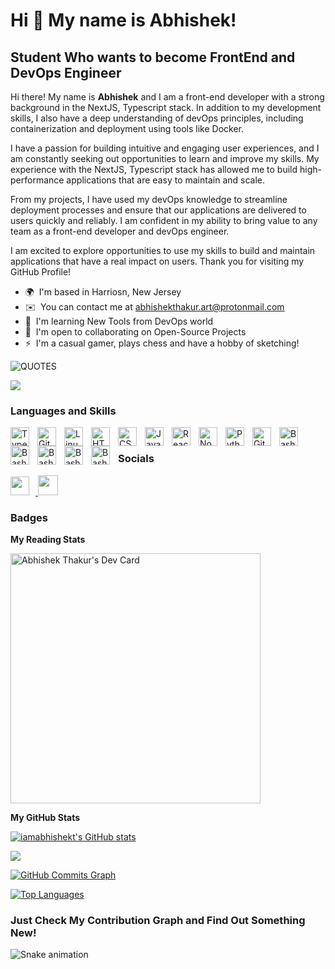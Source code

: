 Hi 👋 My name is Abhishek!
==========================

Student Who wants to become FrontEnd and DevOps Engineer
--------------------------
Hi there! My name is **Abhishek** and I am a front-end developer with a strong background in the NextJS, Typescript stack. In addition to my development skills, I also have a deep understanding of devOps principles, including containerization and deployment using tools like Docker.

I have a passion for building intuitive and engaging user experiences, and I am constantly seeking out opportunities to learn and improve my skills. My experience with the NextJS, Typescript stack has allowed me to build high-performance applications that are easy to maintain and scale.

From my projects, I have used my devOps knowledge to streamline deployment processes and ensure that our applications are delivered to users quickly and reliably. I am confident in my ability to bring value to any team as a front-end developer and devOps engineer.

I am excited to explore opportunities to use my skills to build and maintain applications that have a real impact on users. Thank you for visiting my GitHub Profile!

*   🌍  I'm based in Harriosn, New Jersey
*   ✉️  You can contact me at [abhishekthakur.art@protonmail.com](mailto:abhishekthakur.art@protonmail.com)
*   🧠  I'm learning New Tools from DevOps world
*   🤝  I'm open to collaborating on Open-Source Projects
*   ⚡  I'm a casual gamer, plays chess and have a hobby of sketching!

![QUOTES](https://quotier.vercel.app/quote)

<a href="https://www.github.com/iamabhishekt" target="_blank" rel="noreferrer"><img
src="https://img.shields.io/github/followers/iamabhishekt?logo=github&style=for-the-badge&color=0891b2&labelColor=1c1917" /></a>

### Languages and Skills


<img align="left" alt="TypeScript" width="30px" style="padding-right:10px;" src="https://cdn.jsdelivr.net/gh/devicons/devicon/icons/typescript/typescript-plain.svg" />

<img align="left" alt="Git" width="30px" style="padding-right:10px;" src="https://cdn.jsdelivr.net/gh/devicons/devicon/icons/git/git-original.svg" />
<img align="left" alt="Linux" width="30px" style="padding-right:10px;" src="https://cdn.jsdelivr.net/gh/devicons/devicon/icons/linux/linux-original.svg" />
<img align="left" alt="HTML" width="30px" style="padding-right:10px;" src="https://cdn.jsdelivr.net/gh/devicons/devicon/icons/html5/html5-plain.svg" />
<img align="left" alt="CSS" width="30px" style="padding-right:10px;" src="https://cdn.jsdelivr.net/gh/devicons/devicon/icons/css3/css3-plain.svg" />
<img align="left" alt="JavaScript" width="30px" style="padding-right:10px;" src="https://cdn.jsdelivr.net/gh/devicons/devicon/icons/javascript/javascript-plain.svg" />
<img align="left" alt="React" width="30px" style="padding-right:10px;" src="https://cdn.jsdelivr.net/gh/devicons/devicon/icons/react/react-original.svg" />
<img align="left" alt="NodeJS" width="30px" style="padding-right:10px;" src="https://cdn.jsdelivr.net/gh/devicons/devicon/icons/nodejs/nodejs-original.svg" />
<img align="left" alt="Python" width="30px" style="padding-right:10px;" src="https://cdn.jsdelivr.net/gh/devicons/devicon/icons/python/python-plain.svg" />

<img align="left" alt="GitHub" width="30px" style="padding-right:10px;" src="https://cdn.jsdelivr.net/gh/devicons/devicon/icons/github/github-original.svg" />

<img align="left" alt="Bash" width="30px" style="padding-right:10px;" src="https://cdn.jsdelivr.net/gh/devicons/devicon/icons/bash/bash-original.svg" />
<img align="left" alt="Bash" width="30px" style="padding-right:10px;" src="https://cdn.jsdelivr.net/gh/devicons/devicon/icons/docker/docker-original.svg" />
<img align="left" alt="Bash" width="30px" style="padding-right:10px;" src="https://cdn.jsdelivr.net/gh/devicons/devicon/icons/heroku/heroku-plain.svg" />
<img align="left" alt="Bash" width="30px" style="padding-right:10px;" src="https://cdn.jsdelivr.net/gh/devicons/devicon/icons/kubernetes/kubernetes-plain.svg" />
<img align="left" alt="Bash" width="30px" style="padding-right:10px;" src="https://cdn.jsdelivr.net/gh/devicons/devicon/icons/npm/npm-original-wordmark.svg" />
<br />



### Socials

<p align="left"> <a href="https://www.github.com/iamabhishekt" target="_blank" rel="noreferrer"><img width="30px" style="padding-right:10px;" src="https://raw.githubusercontent.com/danielcranney/readme-generator/main/public/icons/socials/github.svg" /></t> </a> 
<a href="https://www.linkedin.com/in/abhishekrthakur/" target="_blank" rel="noreferrer"><img src="https://raw.githubusercontent.com/danielcranney/readme-generator/main/public/icons/socials/linkedin.svg " width="32" height="32" /> </a> </p>

### Badges

<b>My Reading Stats</b>

<a href="https://app.daily.dev/art0"><img src="https://api.daily.dev/devcards/c7d0589d69bb4280bbfae0cb51fe2146.png?r=6lu" width="400" alt="Abhishek Thakur's Dev Card"/></a>

<b>My GitHub Stats</b>

<a href="http://www.github.com/iamabhishekt"><img src="https://github-readme-stats.vercel.app/api?username=iamabhishekt&show_icons=true&hide=&count_private=true&title_color=0891b2&text_color=ffffff&icon_color=0891b2&bg_color=1c1917&hide_border=true&show_icons=true" alt="iamabhishekt's GitHub stats" /></a>

<a href="http://www.github.com/iamabhishekt"><img src="https://github-readme-streak-stats.herokuapp.com/?user=iamabhishekt&stroke=ffffff&background=1c1917&ring=0891b2&fire=0891b2&currStreakNum=ffffff&currStreakLabel=0891b2&sideNums=ffffff&sideLabels=ffffff&dates=ffffff&hide_border=true" /></a>

<a href="http://www.github.com/iamabhishekt"><img src="https://activity-graph.herokuapp.com/graph?username=iamabhishekt&bg_color=1c1917&color=ffffff&line=0891b2&point=ffffff&area_color=1c1917&area=true&hide_border=true&custom_title=GitHub%20Commits%20Graph" alt="GitHub Commits Graph" /></a>

<a href="https://github.com/iamabhishekt" align="left"><img src="https://github-readme-stats.vercel.app/api/top-langs/?username=iamabhishekt&langs_count=10&title_color=0891b2&text_color=ffffff&icon_color=0891b2&bg_color=1c1917&hide_border=true&locale=en&custom_title=Top%20%Languages" alt="Top Languages" /></a>

###  Just Check My Contribution Graph and Find Out Something New!
![Snake animation](https://github.com/iamabhishekt/iamabhishekt/blob/output/github-contribution-grid-snake.svg)
